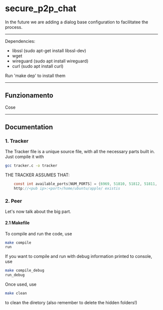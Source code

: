 # secure_p2p_chat

In the future we are adding a dialog base configuration to facilitatee the process.

--------
Dependencies:
- libssl (sudo apt-get install libssl-dev)
- wget
- wireguard (sudo apt install wireguard)
- curl  (sudo apt install curl)

Run 'make dep' to install them
____

## Funzionamento

Cose

-----

## Documentation

### 1. Tracker

The Tracker file is a unique source file, with all the necessary parts built in. Just compile it with 
```bash
gcc tracker.c -o tracker
```

THE TRACKER ASSUMES THAT:

```C
    const int available_ports[NUM_PORTS] = {6969, 51810, 51812, 51811, 8080};
    http://<pub ip>:<port>/home/ubuntu/apple/ existis
```

### 2. Peer
Let's now talk about the big part. 

#### 2.1 Makefile
To compile and run the code, use

```bash
make compile
run
```

 If you want to compile and run with debug information printed to console, use

```bash
make compile_debug
run_debug
```

Once used, use 
```bash
make clean
```
to clean the diretory (also remember to delete the hidden folders!)

